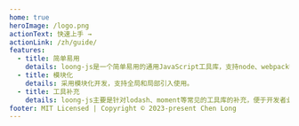 ```yaml
---
home: true
heroImage: /logo.png
actionText: 快速上手 →
actionLink: /zh/guide/
features:
  - title: 简单易用
    details: loong-js是一个简单易用的通用JavaScript工具库，支持node、webpack等多种环境使用。
  - title: 模块化
    details: 采用模块化开发，支持全局和局部引入使用。
  - title: 工具补充
    details: loong-js主要是针对lodash、moment等常见的工具库的补充，便于开发者业务开发中使用。
footer: MIT Licensed | Copyright © 2023-present Chen Long
---
```

